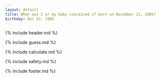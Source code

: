 ```yaml
---
layout: default
title: When was I or my baby conceived if born on December 22, 1905?
birthday: Dec 22, 1905
---
```


{% include header.md %}

{% include guess.md %}

{% include calculate.md %}

{% include safety.md %}

{% include footer.md %}




